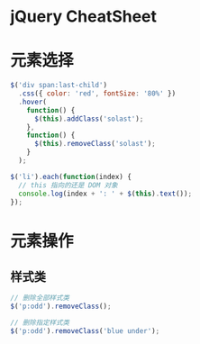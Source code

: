 # jQuery CheatSheet

# 元素选择

```js
$('div span:last-child')
  .css({ color: 'red', fontSize: '80%' })
  .hover(
    function() {
      $(this).addClass('solast');
    },
    function() {
      $(this).removeClass('solast');
    }
  );
```

```js
$('li').each(function(index) {
  // this 指向的还是 DOM 对象
  console.log(index + ': ' + $(this).text());
});
```

# 元素操作

## 样式类

```js
// 删除全部样式类
$('p:odd').removeClass();

// 删除指定样式类
$('p:odd').removeClass('blue under');
```

